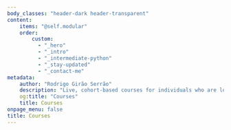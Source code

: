 ```yaml
---
body_classes: "header-dark header-transparent"
content:
    items: "@self.modular"
    order:
        custom:
          - "_hero"
          - "_intro"
          - "_intermediate-python"
          - "_stay-updated"
          - "_contact-me"
metadata:
    author: "Rodrigo Girão Serrão"
    description: "Live, cohort-based courses for individuals who are looking to become more proficient with their Python programming skills."
    og:title: "Courses"
    title: Courses
onpage_menu: false
title: Courses
---
```

